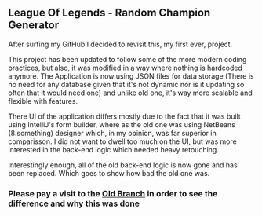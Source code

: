 ## League Of Legends - Random Champion Generator

After surfing my GitHub I decided to revisit this, my first ever, project.

This project has been updated to follow some of the more modern coding practices, but also, it was modified in a way where nothing is hardcoded anymore. 
The Application is now using JSON files for data storage (There is no need for any database given that it's not dynamic nor is it updating so often that it would need one) and unlike old one, it's way more scalable and flexible with features. 

There UI of the application differs mostly due to the fact that it was built using IntelliJ's form builder, where as the old one was using NetBeans (8.something) designer which, in my opinion, was far superior in comparisson. I did not want to dwell too much on the UI, but was more interested in the back-end logic which needed heavy retouching. 

Interestingly enough, all of the old back-end logic is now gone and has been replaced. Which goes to show how bad the old one was.

### Please pay a visit to the [Old Branch](https://github.com/falcuun/LolChmapGenerator/tree/Old_Code/src/namegenerator) in order to see the difference and why this was done
